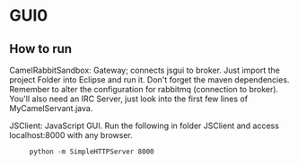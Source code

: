 # GUI0
## How to run
CamelRabbitSandbox: Gateway; connects jsgui to broker.
Just import the project Folder into Eclipse and run it. Don't forget the maven dependencies. Remember to alter the configuration for rabbitmq (connection to broker). You'll also need an IRC Server, just look into the first few lines of MyCamelServant.java.

JSClient: JavaScript GUI.
Run the following in folder JSClient and access localhost:8000 with any browser.
``` 
     python -m SimpleHTTPServer 8000
``` 

